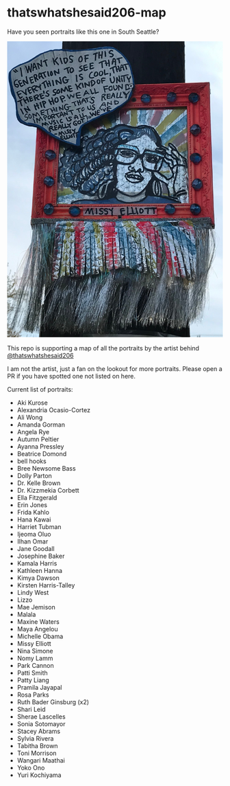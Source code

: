 # thatswhatshesaid206-map

Have you seen portraits like this one in South Seattle?

![](https://github.com/stedy/thatswhatshesaid206-map/blob/main/missyelliott.jpg)


This repo is supporting a map of all the portraits by the artist behind
[@thatswhatshesaid206](https://www.instagram.com/thatswhatshesaid206/?igshid=8ksn37ti7f65)

I am not the artist, just a fan on the lookout for more portraits.
Please open a PR if you have spotted one not listed on here.

Current list of portraits:

- Aki Kurose
- Alexandria Ocasio-Cortez
- Ali Wong
- Amanda Gorman
- Angela Rye
- Autumn Peltier
- Ayanna Pressley
- Beatrice Domond
- bell hooks
- Bree Newsome Bass
- Dolly Parton
- Dr. Kelle Brown
- Dr. Kizzmekia Corbett
- Ella Fitzgerald
- Erin Jones
- Frida Kahlo
- Hana Kawai
- Harriet Tubman
- Ijeoma Oluo
- Ilhan Omar
- Jane Goodall
- Josephine Baker
- Kamala Harris
- Kathleen Hanna
- Kimya Dawson
- Kirsten Harris-Talley
- Lindy West
- Lizzo
- Mae Jemison
- Malala
- Maxine Waters
- Maya Angelou
- Michelle Obama
- Missy Elliott
- Nina Simone
- Nomy Lamm
- Park Cannon
- Patti Smith
- Patty Liang
- Pramila Jayapal
- Rosa Parks
- Ruth Bader Ginsburg (x2)
- Shari Leid
- Sherae Lascelles
- Sonia Sotomayor
- Stacey Abrams
- Sylvia Rivera
- Tabitha Brown
- Toni Morrison
- Wangari Maathai
- Yoko Ono
- Yuri Kochiyama
